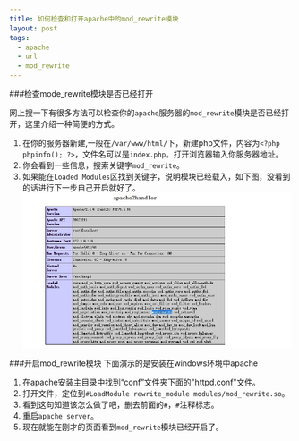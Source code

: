 ```yaml
---
title: 如何检查和打开apache中的mod_rewrite模块
layout: post
tags:
  - apache
  - url
  - mod_rewrite
---
```

###检查mode_rewrite模块是否已经打开

网上搜一下有很多方法可以检查你的`apache`服务器的`mod_rewrite`模块是否已经打开，这里介绍一种简便的方式。

1. 在你的服务器新建,一般在`/var/www/html/`下，新建php文件，内容为`<?php phpinfo(); ?>`，文件名可以是`index.php`。打开浏览器输入你服务器地址。
2. 你会看到一些信息，搜索关键字`mod_rewrite`。
3. 如果能在`Loaded Modules`区找到关键字，说明模块已经载入，如下图，没看到的话进行下一步自己开启就好了。
[![mod_rewrite](/media/files/2016/03/23/mod_rewrite.jpg)](https://google.com)

###开启mod_rewrite模块
下面演示的是安装在windows环境中apache

1. 在apache安装主目录中找到“conf”文件夹下面的"httpd.conf"文件。
2. 打开文件，定位到`#LoadModule rewrite_module modules/mod_rewrite.so`。
3. 看到这句知道该怎么做了吧，删去前面的`#`，`#`注释标志。
4. 重启`apache server`。
5. 现在就能在刚才的页面看到`mod_rewrite`模块已经开启了。